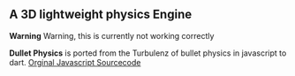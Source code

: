 ## A 3D lightweight physics Engine
__Warning__ Warning, this is currently not working correctly


__Dullet Physics__ is ported from the Turbulenz of bullet physics in javascript to dart.
[Orginal Javascript Sourcecode](https://github.com/turbulenz/turbulenz_engine/blob/master/tslib/webgl/physicsdevice.ts)
